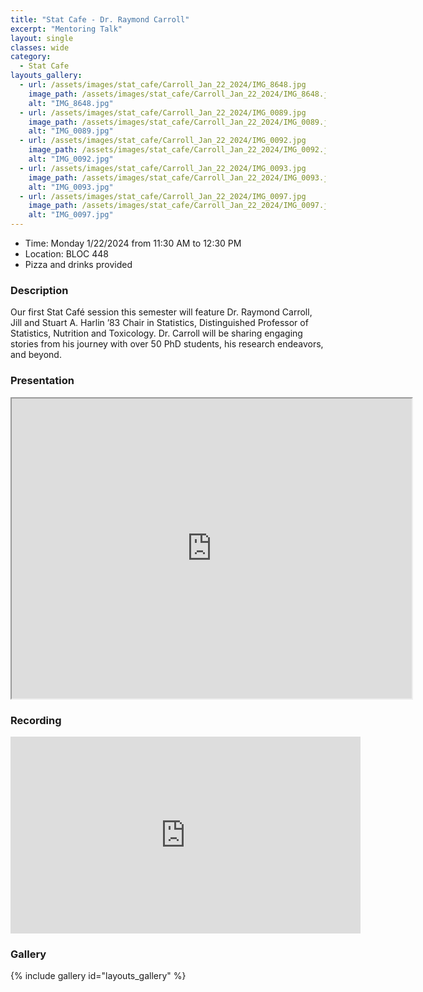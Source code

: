 ```yaml
---
title: "Stat Cafe - Dr. Raymond Carroll"
excerpt: "Mentoring Talk"
layout: single
classes: wide
category: 
  - Stat Cafe
layouts_gallery:
  - url: /assets/images/stat_cafe/Carroll_Jan_22_2024/IMG_8648.jpg
    image_path: /assets/images/stat_cafe/Carroll_Jan_22_2024/IMG_8648.jpg
    alt: "IMG_8648.jpg"
  - url: /assets/images/stat_cafe/Carroll_Jan_22_2024/IMG_0089.jpg
    image_path: /assets/images/stat_cafe/Carroll_Jan_22_2024/IMG_0089.jpg
    alt: "IMG_0089.jpg"
  - url: /assets/images/stat_cafe/Carroll_Jan_22_2024/IMG_0092.jpg
    image_path: /assets/images/stat_cafe/Carroll_Jan_22_2024/IMG_0092.jpg
    alt: "IMG_0092.jpg"
  - url: /assets/images/stat_cafe/Carroll_Jan_22_2024/IMG_0093.jpg
    image_path: /assets/images/stat_cafe/Carroll_Jan_22_2024/IMG_0093.jpg
    alt: "IMG_0093.jpg"
  - url: /assets/images/stat_cafe/Carroll_Jan_22_2024/IMG_0097.jpg
    image_path: /assets/images/stat_cafe/Carroll_Jan_22_2024/IMG_0097.jpg
    alt: "IMG_0097.jpg"
---
```


- Time: Monday 1/22/2024 from 11:30 AM to 12:30 PM
- Location: BLOC 448
- Pizza and drinks provided
<!-- - [Presentation]({{ "/assets/files/stat_cafe/Carroll_Jan_22_2024/StatCafe_Carroll_slides.pdf" | relative_url }}) -->
<!-- - [Recording](https://www.youtube.com/watch?v=aO0Q1aTg4z8) -->

### Description
Our first Stat Café session this semester will feature Dr. Raymond Carroll, Jill and Stuart A. Harlin ’83 Chair in Statistics, Distinguished Professor of Statistics, Nutrition and Toxicology. Dr. Carroll will be sharing engaging stories from his journey with over 50 PhD students, his research endeavors, and beyond.


### Presentation
<iframe src="https://drive.google.com/file/d/1f3OnW1RweElaN-0co1GQVdoR9dJC0B4h/preview" width="640" height="480" allow="autoplay"></iframe>

### Recording 
<iframe width="560" height="315" src="https://www.youtube.com/embed/aO0Q1aTg4z8?si=GIPzoZeKNMIV03ru" title="YouTube video player" frameborder="0" allow="accelerometer; autoplay; clipboard-write; encrypted-media; gyroscope; picture-in-picture; web-share" allowfullscreen></iframe>

### Gallery

{% include gallery id="layouts_gallery" %}
